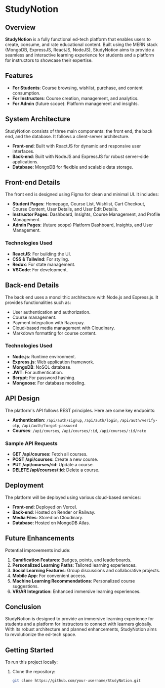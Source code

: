 # StudyNotion

## Overview
**StudyNotion** is a fully functional ed-tech platform that enables users to create, consume, and rate educational content. Built using the MERN stack (MongoDB, ExpressJS, ReactJS, NodeJS), StudyNotion aims to provide a seamless and interactive learning experience for students and a platform for instructors to showcase their expertise.

## Features
- **For Students**: Course browsing, wishlist, purchase, and content consumption.
- **For Instructors**: Course creation, management, and analytics.
- **For Admin** (future scope): Platform management and insights.

## System Architecture
StudyNotion consists of three main components: the front end, the back end, and the database. It follows a client-server architecture.

- **Front-end**: Built with ReactJS for dynamic and responsive user interfaces.
- **Back-end**: Built with NodeJS and ExpressJS for robust server-side applications.
- **Database**: MongoDB for flexible and scalable data storage.

## Front-end Details
The front end is designed using Figma for clean and minimal UI. It includes:

- **Student Pages**: Homepage, Course List, Wishlist, Cart Checkout, Course Content, User Details, and User Edit Details.
- **Instructor Pages**: Dashboard, Insights, Course Management, and Profile Management.
- **Admin Pages**: (future scope) Platform Dashboard, Insights, and User Management.

### Technologies Used
- **ReactJS**: For building the UI.
- **CSS & Tailwind**: For styling.
- **Redux**: For state management.
- **VSCode**: For development.

## Back-end Details
The back end uses a monolithic architecture with Node.js and Express.js. It provides functionalities such as:

- User authentication and authorization.
- Course management.
- Payment integration with Razorpay.
- Cloud-based media management with Cloudinary.
- Markdown formatting for course content.

### Technologies Used
- **Node.js**: Runtime environment.
- **Express.js**: Web application framework.
- **MongoDB**: NoSQL database.
- **JWT**: For authentication.
- **Bcrypt**: For password hashing.
- **Mongoose**: For database modeling.

## API Design
The platform's API follows REST principles. Here are some key endpoints:

- **Authentication**: `/api/auth/signup`, `/api/auth/login`, `/api/auth/verify-otp`, `/api/auth/forgot-password`
- **Courses**: `/api/courses`, `/api/courses/:id`, `/api/courses/:id/rate`

### Sample API Requests
- **GET /api/courses**: Fetch all courses.
- **POST /api/courses**: Create a new course.
- **PUT /api/courses/:id**: Update a course.
- **DELETE /api/courses/:id**: Delete a course.

## Deployment
The platform will be deployed using various cloud-based services:

- **Front-end**: Deployed on Vercel.
- **Back-end**: Hosted on Render or Railway.
- **Media Files**: Stored on Cloudinary.
- **Database**: Hosted on MongoDB Atlas.

## Future Enhancements
Potential improvements include:

1. **Gamification Features**: Badges, points, and leaderboards.
2. **Personalized Learning Paths**: Tailored learning experiences.
3. **Social Learning Features**: Group discussions and collaborative projects.
4. **Mobile App**: For convenient access.
5. **Machine Learning Recommendations**: Personalized course suggestions.
6. **VR/AR Integration**: Enhanced immersive learning experiences.

## Conclusion
StudyNotion is designed to provide an immersive learning experience for students and a platform for instructors to connect with learners globally. With its robust architecture and planned enhancements, StudyNotion aims to revolutionize the ed-tech space.

## Getting Started
To run this project locally:

1. Clone the repository:
   ```bash
   git clone https://github.com/your-username/StudyNotion.git
